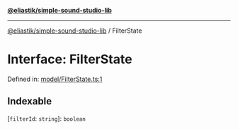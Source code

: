 [**@eliastik/simple-sound-studio-lib**](../README.md)

***

[@eliastik/simple-sound-studio-lib](../README.md) / FilterState

# Interface: FilterState

Defined in: [model/FilterState.ts:1](https://github.com/Eliastik/simple-sound-studio-lib/blob/60b9836d136e9d592a3776074f50f23331ab09fc/lib/model/FilterState.ts#L1)

## Indexable

\[`filterId`: `string`\]: `boolean`

